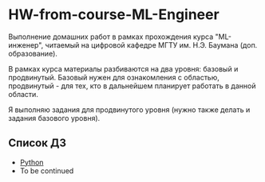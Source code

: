 # HW-from-course-ML-Engineer

Выполнение домашних работ в рамках прохождения курса "ML-инженер", читаемый на цифровой кафедре МГТУ им. Н.Э. Баумана (доп. образование).

В рамках курса материалы разбиваются на два уровня: базовый и продвинутый. Базовый нужен для ознакомления с областью, продвинутый - для тех, кто в дальнейшем планирует работать в данной области.

Я выполняю задания для продвинутого уровня (нужно также делать и задания базового уровня).

## Список ДЗ

* [Python](Python/)
* To be continued